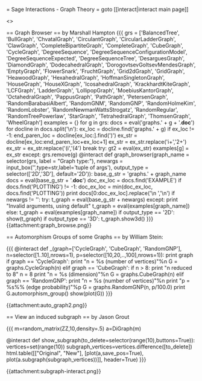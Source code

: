 = Sage Interactions - Graph Theory =
goto [[interact|interact main page]]

<<TableOfContents>>

== Graph Browser ==
by Marshall Hampton 
{{{
grs = ['BalancedTree', 'BullGraph', 'ChvatalGraph', 'CirculantGraph', 'CircularLadderGraph', 'ClawGraph', 'CompleteBipartiteGraph', 'CompleteGraph', 'CubeGraph', 'CycleGraph', 'DegreeSequence', 'DegreeSequenceConfigurationModel', 'DegreeSequenceExpected', 'DegreeSequenceTree', 'DesarguesGraph', 'DiamondGraph', 'DodecahedralGraph', 'DorogovtsevGoltsevMendesGraph', 'EmptyGraph', 'FlowerSnark', 'FruchtGraph', 'Grid2dGraph', 'GridGraph', 'HeawoodGraph', 'HexahedralGraph', 'HoffmanSingletonGraph', 'HouseGraph', 'HouseXGraph', 'IcosahedralGraph', 'KrackhardtKiteGraph', 'LCFGraph', 'LadderGraph', 'LollipopGraph', 'MoebiusKantorGraph', 'OctahedralGraph', 'PappusGraph', 'PathGraph', 'PetersenGraph', 'RandomBarabasiAlbert', 'RandomGNM', 'RandomGNP', 'RandomHolmeKim', 'RandomLobster', 'RandomNewmanWattsStrogatz', 'RandomRegular', 'RandomTreePowerlaw', 'StarGraph', 'TetrahedralGraph', 'ThomsenGraph', 'WheelGraph']
examples = {}
for g in grs:
    docs = eval('graphs.' + g + '.__doc__')
    for docline in docs.split('\n'):
        ex_loc = docline.find('graphs.' + g)
        if ex_loc != -1:
            end_paren_loc = docline[ex_loc:].find(')')
            ex_str = docline[ex_loc:end_paren_loc+ex_loc+1]
            ex_str = ex_str.replace('i+','2+')
            ex_str = ex_str.replace('(i','(4')
            break
    try:
        gt2 = eval(ex_str)
        examples[g] = ex_str
    except:
        grs.remove(g)
@interact
def graph_browser(graph_name = selector(grs, label = "Graph type:"), newargs = input_box('',type=str,label='tuple of args'), output_type = selector(['2D','3D'], default='2D')):
    base_g_str = 'graphs.' + graph_name
    docs = eval(base_g_str + '.__doc__')
    doc_ex_loc = docs.find('EXAMPLE')
    if docs.find('PLOTTING') != -1:
        doc_ex_loc = min(doc_ex_loc, docs.find('PLOTTING'))
    print docs[0:doc_ex_loc].replace('\n        ','\n')
    if newargs != '':
        try:
            t_graph = eval(base_g_str + newargs)
        except:
            print "Invalid arguments, using default"
            t_graph = eval(examples[graph_name])
    else: 
        t_graph = eval(examples[graph_name])
    if output_type == '2D': show(t_graph)
    if output_type == '3D': t_graph.show3d()
}}}
{{attachment:graph_browse.png}}


== Automorphism Groups of some Graphs ==
by William Stein:

{{{
@interact
def _(graph=['CycleGraph', 'CubeGraph', 'RandomGNP'],
      n=selector([1..10],nrows=1), p=selector([10,20,..,100],nrows=1)):
    print graph
    if graph == 'CycleGraph':
       print "n = %s (number of vertices)"%n
       G = graphs.CycleGraph(n)
    elif graph == 'CubeGraph':
       if n > 8:
           print "n reduced to 8"
           n = 8
       print "n = %s (dimension)"%n
       G = graphs.CubeGraph(n)
    elif graph == 'RandomGNP':
       print "n = %s (number of vertices)"%n
       print "p = %s%% (edge probability)"%p
       G = graphs.RandomGNP(n, p/100.0)
    print G.automorphism_group()
    show(plot(G))
}}}

{{attachment:auto_graph2.png}}

== View an induced subgraph ==
by Jason Grout

{{{
m=random_matrix(ZZ,10,density=.5)
a=DiGraph(m) 

@interact
def show_subgraph(to_delete=selector(range(10),buttons=True)):
    vertices=set(range(10))
    subgraph_vertices=vertices.difference([to_delete])
    html.table([["Original", "New"],
               [plot(a,save_pos=True), plot(a.subgraph(subgraph_vertices))]],
               header=True)
}}}

{{attachment:subgraph-interact.png}}
